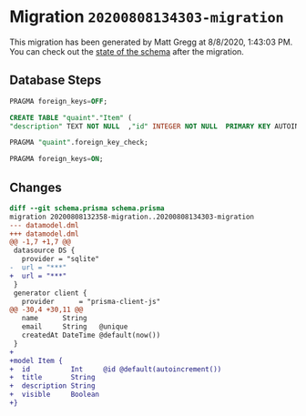 # Migration `20200808134303-migration`

This migration has been generated by Matt Gregg at 8/8/2020, 1:43:03 PM.
You can check out the [state of the schema](./schema.prisma) after the migration.

## Database Steps

```sql
PRAGMA foreign_keys=OFF;

CREATE TABLE "quaint"."Item" (
"description" TEXT NOT NULL  ,"id" INTEGER NOT NULL  PRIMARY KEY AUTOINCREMENT,"title" TEXT NOT NULL  ,"visible" BOOLEAN NOT NULL  )

PRAGMA "quaint".foreign_key_check;

PRAGMA foreign_keys=ON;
```

## Changes

```diff
diff --git schema.prisma schema.prisma
migration 20200808132358-migration..20200808134303-migration
--- datamodel.dml
+++ datamodel.dml
@@ -1,7 +1,7 @@
 datasource DS {
   provider = "sqlite"
-  url = "***"
+  url = "***"
 }
 generator client {
   provider      = "prisma-client-js"
@@ -30,4 +30,11 @@
   name      String
   email     String   @unique
   createdAt DateTime @default(now())
 }
+
+model Item {
+  id          Int     @id @default(autoincrement())
+  title       String
+  description String
+  visible     Boolean
+}
```


